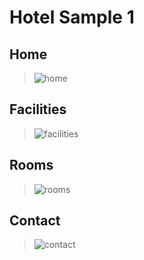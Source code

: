 # Hotel Sample 1

## Home

> ![home](home.jpg)

## Facilities

> ![facilities](facilities.jpg)

## Rooms

> ![rooms](rooms.jpg)

## Contact

> ![contact](contact.jpg)
